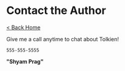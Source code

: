 # Contact the Author

[< Back Home](/)

Give me a call anytime to chat about Tolkien!

`555-555-5555`

**"Shyam Prag"**